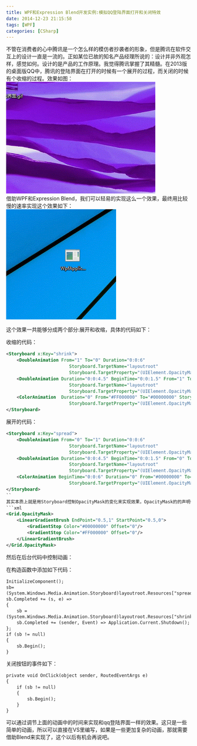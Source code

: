 ```yaml
---
title: WPF和Expression Blend开发实例:模拟QQ登陆界面打开和关闭特效
date: 2014-12-23 21:15:58
tags: [WPF]
categories: [CSharp]
---
```

不管在消费者的心中腾讯是一个怎么样的模仿者抄袭者的形象，但是腾讯在软件交互上的设计一直是一流的。正如某位已故的知名产品经理所说的：设计并非外观怎样，感觉如何。设计的是产品的工作原理。我觉得腾讯掌握了其精髓。在2013版的桌面版QQ中，腾讯的登陆界面在打开的时候有一个展开的过程，而关闭的时候有个收缩的过程。效果如图：  
![Image](https://raw.githubusercontent.com/tianjyan/tianjyan.github.io/master/images/2014-12-23-WPFQQ-01.jpg)  
借助WPF和Expression Blend，我们可以轻易的实现这么一个效果，最终用比较慢的速率实现这个效果如下：  
![Image](https://raw.githubusercontent.com/tianjyan/tianjyan.github.io/master/images/2014-12-23-WPFQQ-02.jpg)

这个效果一共能够分成两个部分:展开和收缩，具体的代码如下：

收缩的代码：
```xml
<Storyboard x:Key="shrink">
    <DoubleAnimation From="1" To="0" Duration="0:0:6"
                        Storyboard.TargetName="layoutroot"
                        Storyboard.TargetProperty="(UIElement.OpacityMask).(GradientBrush.GradientStops)[0].Offset"/>
    <DoubleAnimation Duration="0:0:4.5" BeginTime="0:0:1.5" From="1" To="0"
                        Storyboard.TargetName="layoutroot"
                        Storyboard.TargetProperty="(UIElement.OpacityMask).(GradientBrush.GradientStops)[1].Offset"/>
    <ColorAnimation  Duration="0" From="#FF000000" To="#00000000" Storyboard.TargetName="layoutroot"
                        Storyboard.TargetProperty="(UIElement.OpacityMask).(GradientBrush.GradientStops)[1].Color"/>
</Storyboard>
```    
展开的代码：
```xml
<Storyboard x:Key="spread">
    <DoubleAnimation From="0" To="1" Duration="0:0:6"
                        Storyboard.TargetName="layoutroot"
                        Storyboard.TargetProperty="(UIElement.OpacityMask).(GradientBrush.GradientStops)[0].Offset"/>
    <DoubleAnimation Duration="0:0:4.5" BeginTime="0:0:1.5" From="0" To="1"
                        Storyboard.TargetName="layoutroot"
                        Storyboard.TargetProperty="(UIElement.OpacityMask).(GradientBrush.GradientStops)[1].Offset"/>
    <ColorAnimation BeginTime="0:0:6" Duration="0" From="#00000000" To="#FF000000" Storyboard.TargetName="layoutroot"
                        Storyboard.TargetProperty="(UIElement.OpacityMask).(GradientBrush.GradientStops)[0].Color" />
</Storyboard>
``    
其实本质上就是用Storyboard控制OpacityMask的变化来实现效果，OpacityMask的的声明代码如下：
```xml
<Grid.OpacityMask>
    <LinearGradientBrush EndPoint="0.5,1" StartPoint="0.5,0">
        <GradientStop Color="#00000000" Offset="0"/>
        <GradientStop Color="#FF000000" Offset="0"/>
    </LinearGradientBrush>
</Grid.OpacityMask>
```    
然后在后台代码中控制动画：

在构造函数中添加如下代码：
```CSharp
InitializeComponent();
sb= (System.Windows.Media.Animation.Storyboard)layoutroot.Resources["spread"];
sb.Completed += (s, e) =>
{
    sb = (System.Windows.Media.Animation.Storyboard)layoutroot.Resources["shrink"];
    sb.Completed += (sender, Event) => Application.Current.Shutdown();
};
if (sb != null)
{
    sb.Begin();
}
```
关闭按钮的事件如下：
```CSharp
private void OnClick(object sender, RoutedEventArgs e)
{
    if (sb != null)
    {
        sb.Begin();
    }
}
```   
可以通过调节上面的动画中的时间来实现和qq登陆界面一样的效果。这只是一些简单的动画，所以可以直接在VS里编写，如果是一些更加复杂的动画，那就需要借助Blend来实现了，这个以后有机会再说吧。